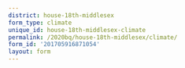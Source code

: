 ```yaml
---
district: house-18th-middlesex
form_type: climate
unique_id: house-18th-middlesex-climate
permalink: /2020bq/house-18th-middlesex/climate/
form_id: '201705916871054'
layout: form
---
```

